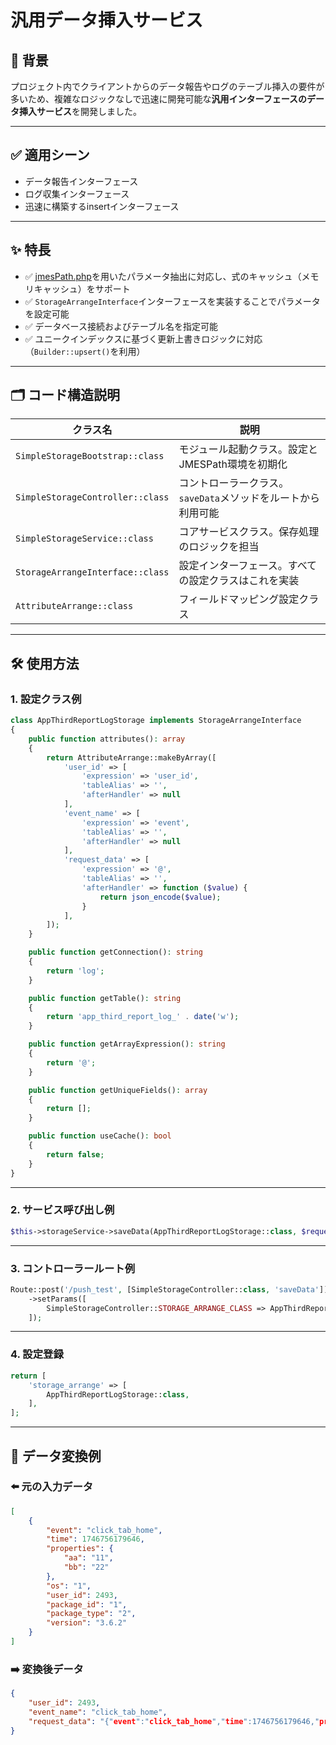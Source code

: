 
# 汎用データ挿入サービス

## 🧩 背景

プロジェクト内でクライアントからのデータ報告やログのテーブル挿入の要件が多いため、複雑なロジックなしで迅速に開発可能な**汎用インターフェースのデータ挿入サービス**を開発しました。

---

## ✅ 適用シーン

- データ報告インターフェース
- ログ収集インターフェース
- 迅速に構築するinsertインターフェース

---

## ✨ 特長

- ✅ [jmesPath.php](https://jmespath.org/)を用いたパラメータ抽出に対応し、式のキャッシュ（メモリキャッシュ）をサポート
- ✅ `StorageArrangeInterface`インターフェースを実装することでパラメータを設定可能
- ✅ データベース接続およびテーブル名を指定可能
- ✅ ユニークインデックスに基づく更新上書きロジックに対応（`Builder::upsert()`を利用）

---

## 🗂️ コード構造説明

| クラス名                          | 説明                               |
|----------------------------------|----------------------------------|
| `SimpleStorageBootstrap::class`  | モジュール起動クラス。設定とJMESPath環境を初期化      |
| `SimpleStorageController::class` | コントローラークラス。`saveData`メソッドをルートから利用可能 |
| `SimpleStorageService::class`    | コアサービスクラス。保存処理のロジックを担当        |
| `StorageArrangeInterface::class` | 設定インターフェース。すべての設定クラスはこれを実装 |
| `AttributeArrange::class`        | フィールドマッピング設定クラス                |

---

## 🛠️ 使用方法

### 1. 設定クラス例

```php
class AppThirdReportLogStorage implements StorageArrangeInterface
{
    public function attributes(): array
    {
        return AttributeArrange::makeByArray([
            'user_id' => [
                'expression' => 'user_id',
                'tableAlias' => '',
                'afterHandler' => null
            ],
            'event_name' => [
                'expression' => 'event',
                'tableAlias' => '',
                'afterHandler' => null
            ],
            'request_data' => [
                'expression' => '@',
                'tableAlias' => '',
                'afterHandler' => function ($value) {
                    return json_encode($value);
                }
            ],
        ]);
    }

    public function getConnection(): string
    {
        return 'log';
    }

    public function getTable(): string
    {
        return 'app_third_report_log_' . date('w');
    }

    public function getArrayExpression(): string
    {
        return '@';
    }

    public function getUniqueFields(): array
    {
        return [];
    }

    public function useCache(): bool
    {
        return false;
    }
}
```

---

### 2. サービス呼び出し例

```php
$this->storageService->saveData(AppThirdReportLogStorage::class, $request->all());
```

---

### 3. コントローラールート例

```php
Route::post('/push_test', [SimpleStorageController::class, 'saveData'])
    ->setParams([
        SimpleStorageController::STORAGE_ARRANGE_CLASS => AppThirdReportLogStorage::class
    ]);
```

---

### 4. 設定登録

```php
return [
    'storage_arrange' => [
        AppThirdReportLogStorage::class,
    ],
];
```

---

## 🔁 データ変換例

### ⬅️ 元の入力データ

```json
[
    {
        "event": "click_tab_home",
        "time": 1746756179646,
        "properties": {
            "aa": "11",
            "bb": "22"
        },
        "os": "1",
        "user_id": 2493,
        "package_id": "1",
        "package_type": "2",
        "version": "3.6.2"
    }
]
```

### ➡️ 変換後データ

```json
{
    "user_id": 2493,
    "event_name": "click_tab_home",
    "request_data": "{"event":"click_tab_home","time":1746756179646,"properties":{"aa":"11","bb":"22"},"os":"1","user_id":2493,"package_id":"1","package_type":"2","version":"3.6.2"}"
}
```
